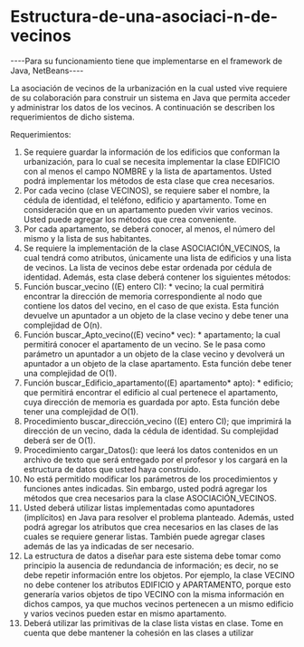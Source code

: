 # Estructura-de-una-asociaci-n-de-vecinos

----Para su funcionamiento tiene que implementarse en el framework de Java, NetBeans----

La asociación de vecinos de la urbanización en la cual usted vive requiere de su colaboración para construir un sistema en Java que permita acceder y administrar los datos de los vecinos. A continuación se describen los requerimientos de dicho sistema.

Requerimientos:
1.	Se requiere guardar la información de los edificios que conforman la urbanización, para lo cual se necesita implementar la clase EDIFICIO con al menos el campo NOMBRE y la lista de apartamentos. Usted podrá implementar los métodos de esta clase que crea necesarios.
2.	Por cada vecino (clase VECINOS), se requiere saber el nombre, la cédula de identidad, el teléfono, edificio y apartamento. Tome en consideración que en un apartamento pueden vivir varios vecinos. Usted puede agregar los métodos que crea conveniente.
3.	Por cada apartamento, se deberá conocer, al menos, el número del mismo y la lista de sus habitantes. 
4.	Se requiere la implementación de la clase ASOCIACIÓN_VECINOS, la cual tendrá como atributos, únicamente una lista de edificios y una lista de vecinos. La lista de vecinos debe estar ordenada por cédula de identidad. Además, esta clase deberá contener los siguientes métodos:
1.	Función buscar_vecino ((E) entero CI): * vecino;  la cual permitirá encontrar la dirección de memoria correspondiente al nodo que contiene los datos del vecino, en el caso de que exista. Esta función devuelve un apuntador a un objeto de la clase vecino y debe tener una complejidad de O(n).
2.	Función buscar_Apto_vecino((E) vecino* vec): * apartamento; la cual permitirá conocer el apartamento de un vecino. Se le pasa como parámetro un apuntador a un objeto de la clase vecino y devolverá un apuntador a un objeto de la clase apartamento. Esta función debe tener una complejidad de O(1).
3.	Función buscar_Edificio_apartamento((E) apartamento* apto): * edificio; que permitirá encontrar el edificio al cual pertenece el apartamento, cuya dirección de memoria es guardada por apto. Esta función debe tener una complejidad de O(1).
4.	Procedimiento buscar_dirección_vecino ((E) entero CI); que imprimirá la dirección de un vecino, dada la cédula de identidad. Su complejidad deberá ser de O(1).
5.	Procedimiento cargar_Datos(): que leerá los datos contenidos en un archivo de texto que será entregado por el profesor y los cargará en la estructura de datos que usted haya construido. 
6.	No está permitido modificar los parámetros de los procedimientos y funciones antes indicadas. Sin embargo, usted podrá agregar los métodos que crea necesarios para la clase ASOCIACIÓN_VECINOS. 
5.	Usted deberá utilizar listas implementadas como apuntadores (implícitos) en Java para resolver el problema planteado. Además, usted podrá agregar los atributos que crea necesarios en las clases de las cuales se requiere generar listas. También puede agregar clases además de las ya indicadas de ser necesario. 
6.	La estructura de datos a diseñar para este sistema debe tomar como principio la ausencia de redundancia de información; es decir, no se debe repetir información entre los objetos. Por ejemplo, la clase VECINO no debe contener los atributos EDIFICIO y APARTAMENTO, porque esto generaría varios objetos de tipo VECINO con la misma información en dichos campos, ya que muchos vecinos pertenecen a un mismo edificio y varios vecinos pueden estar en mismo apartamento. 
7.	Deberá utilizar las primitivas de la clase lista vistas en clase. Tome en cuenta que debe mantener la cohesión en las clases a utilizar

